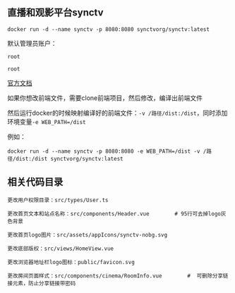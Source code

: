 ## 直播和观影平台synctv

```
docker run -d --name synctv -p 8080:8080 synctvorg/synctv:latest
```

默认管理员账户：
```
root
```
```
root
```

[官方文档](https://synctv.wiki/#/zh-cn/quickstart)



如果你想改前端文件，需要clone前端项目，然后修改，编译出前端文件

然后运行docker的时候映射编译好的前端文件：`-v /路径/dist:/dist`，同时添加环境变量`-e WEB_PATH=/dist`


例如：
```
docker run -d --name synctv -p 8080:8080 -e WEB_PATH=/dist -v /路径/dist:/dist synctvorg/synctv:latest
```

## 相关代码目录
```
更改用户权限目录：src/types/User.ts

更改首页文本和站点名称：src/components/Header.vue        # 95行可去掉logo灰色背景

更改首页logo图片：src/assets/appIcons/synctv-nobg.svg

更改底部版权：src/views/HomeView.vue

更改浏览器地址栏logo图标：public/favicon.svg

更改房间页面样式：src/components/cinema/RoomInfo.vue        #  可删除分享链接元素，防止分享链接带密码
```
